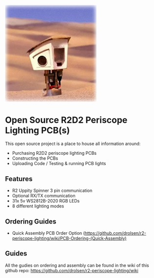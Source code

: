<img src="/assets/logo.png" width="300" />

# Open Source R2D2 Periscope Lighting PCB(s)

This open source project is a place to house all information around:
- Purchasing R2D2 periscope lighting PCBs
- Constructing the PCBs
- Uploading Code / Testing & running PCB lights

## Features
- R2 Uppity Spinner 3 pin communication
- Optional RX/TX communication
- 31x 5v WS2812B-2020 RGB LEDs
- 8 different lighting modes

<!---
## Assembily options

Before you get started on purchasing PCBs, you must first decide if you or the manufacturer will be surface mounting the PCB components. Its recommended you review both assembily options first before making any purchase. In both instances you get 5 whole kits, however one is less expensive than the other but requires more work.

- Minimal amount of soldering / Most Expensive
- Most amount of soldering / Least Expensive route

Minimal amount of soldering assembily option is the most expensive option cause the PCB circiut board manufacturer will be doing all the component (RGB LED, capacitors, resitors) for you under a 4 design x5 board run. This leaves you with only having to break out each PCB side, dry fitting them and soldering the through holes where each side edges meet. Upload code, apply power and away you go.

However the cheaper option requires the most amount of soldering and that you have experince at SMD soldering. Instead of the manufacturer doing the soldering you are given a metal stencile that is used in conjunction with low temp solder, heat gun or plate to surface mount self purchased components. This all before even assembiling the sides together, mounting arduino, uploading code and applying power.
-->


## Ordering Guides

- Quick Assembly PCB Order Option (https://github.com/drolsen/r2-periscope-lighting/wiki/PCB-Ordering-(Quick-Assembly)
<!--- Complex Assembily PCB Order Option (https://github.com/drolsen/r2-periscope-lighting/wiki/PCB-Ordering-(Complex-Assembly)) -->


## Guides

All the gudies on ordering and assembly can be found in the wiki of this github repo:
https://github.com/drolsen/r2-periscope-lighting/wiki

